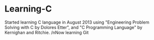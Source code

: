 Learning-C
==========
Started learning C language in August 2013 using "Engineering Problem Solving with C by Dolores Etter", and "C Programming Language" by Kernighan and Ritchie.
/nNow learning Git
